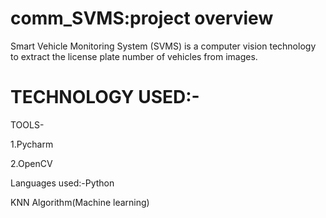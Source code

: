# comm_SVMS:project overview
 Smart Vehicle Monitoring System (SVMS) is a computer vision technology to extract the license plate  number of vehicles from images.

# TECHNOLOGY USED:-

TOOLS-

1.Pycharm

2.OpenCV

Languages used:-Python 

KNN Algorithm(Machine learning)
